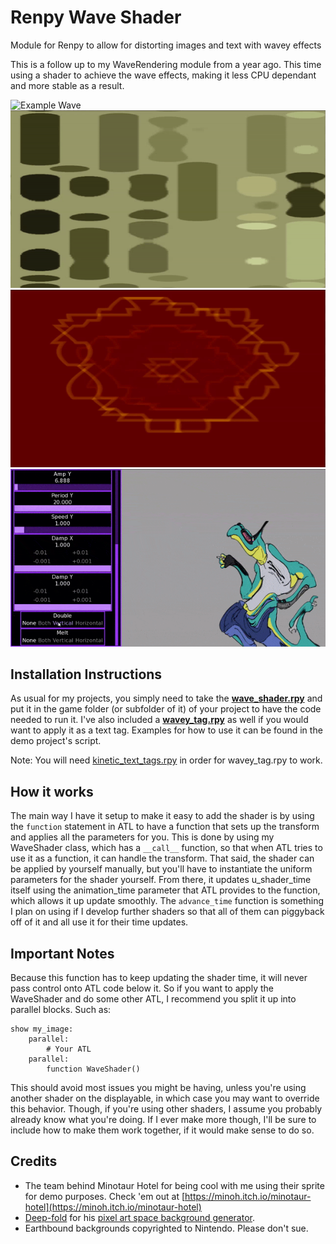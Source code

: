 # Renpy Wave Shader
 Module for Renpy to allow for distorting images and text with wavey effects

This is a follow up to my WaveRendering module from a year ago. This time using a shader to achieve the wave effects, making it less CPU dependant and more stable as a result.

![Example Wave](game/example_gifs/itch-thumbnail.gif)
![Example Wave2](game/example_gifs/bg1.gif)
![Example Wave3](game/example_gifs/bg2.gif)
![Example Wave4](game/example_gifs/demo_compressed.gif)


## Installation Instructions
As usual for my projects, you simply need to take the [**wave_shader.rpy**](https://github.com/SoDaRa/RenpyWaveShader/blob/main/game/wave_shader.rpy) and put it in the game folder (or subfolder of it) of your project to have the code needed to run it. I've also included a [**wavey_tag.rpy**](https://github.com/SoDaRa/RenpyWaveShader/blob/main/game/wavey_tag.rpy) as well if you would want to apply it as a text tag. Examples for how to use it can be found in the demo project's script.

Note: You will need [kinetic_text_tags.rpy](https://github.com/SoDaRa/RenpyWaveShader/blob/main/game/kinetic_text_tags.rpy) in order for wavey_tag.rpy to work.

## How it works
The main way I have it setup to make it easy to add the shader is by using the `function` statement in ATL to have a function that sets up the transform and applies all the parameters for you. This is done by using my WaveShader class, which has a `__call__` function, so that when ATL tries to use it as a function, it can handle the transform. That said, the shader can be applied by yourself manually, but you'll have to instantiate the uniform parameters for the shader yourself. From there, it updates u_shader_time itself using the animation_time parameter that ATL provides to the function, which allows it up update smoothly. The `advance_time` function is something I plan on using if I develop further shaders so that all of them can piggyback off of it and all use it for their time updates. 

## Important Notes
Because this function has to keep updating the shader time, it will never pass control onto ATL code below it. So if you want to apply the WaveShader and do some other ATL, I recommend you split it up into parallel blocks. Such as:
```
show my_image:
    parallel:
        # Your ATL
    parallel:
        function WaveShader()
```
This should avoid most issues you might be having, unless you're using another shader on the displayable, in which case you may want to override this behavior. Though, if you're using other shaders, I assume you probably already know what you're doing. If I ever make more though, I'll be sure to include how to make them work together, if it would make sense to do so.

## Credits
- The team behind Minotaur Hotel for being cool with me using their sprite for demo purposes. Check 'em out at [https://minoh.itch.io/minotaur-hotel](https://minoh.itch.io/minotaur-hotel)
- [Deep-fold](https://deep-fold.itch.io/) for his [pixel art space background generator](https://deep-fold.itch.io/space-background-generator).
- Earthbound backgrounds copyrighted to Nintendo. Please don't sue.

